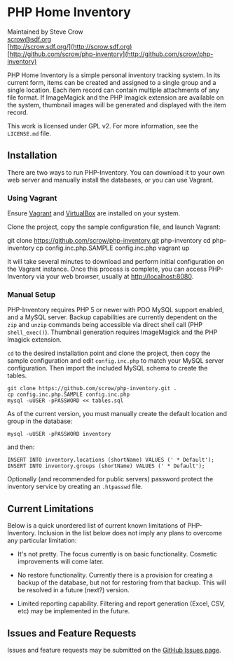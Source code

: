 # PHP Home Inventory #

Maintained by Steve Crow  
[scrow@sdf.org](mailto:scrow@sdf.org)  
[http://scrow.sdf.org/](http://scrow.sdf.org)  
[http://github.com/scrow/php-inventory](http://github.com/scrow/php-inventory)  

PHP Home Inventory is a simple personal inventory tracking system.  In its current form, items can be created and assigned to a single group and a single location.  Each item record can contain multiple attachments of any file format.  If ImageMagick and the PHP Imagick extension are available on the system, thumbnail images will be generated and displayed with the item record.

This work is licensed under GPL v2.  For more information, see the `LICENSE.md` file.

## Installation ##

There are two ways to run PHP-Inventory.  You can download it to your own web server and manually install the databases, or you can use Vagrant.

### Using Vagrant ###

Ensure [Vagrant](http://www.vagrantup.com/) and [VirtualBox](http://www.virtualbox.org/) are installed on your system.

Clone the project, copy the sample configuration file, and launch Vagrant:

  git clone https://github.com/scrow/php-inventory.git php-inventory
	cd php-inventory
	cp config.inc.php.SAMPLE config.inc.php
	vagrant up
	
It will take several minutes to download and perform initial configuration on the Vagrant instance.  Once this process is complete, you can access PHP-Inventory via your web browser, usually at [http://localhost:8080](http://localhost:8080).

### Manual Setup ###

PHP-Inventory requires PHP 5 or newer with PDO MySQL support enabled, and a MySQL server.  Backup capabilities are currently dependent on the `zip` and `unzip` commands being accessible via direct shell call (PHP `shell_exec()`).  Thumbnail generation requires ImageMagick and the PHP Imagick extension.

`cd` to the desired installation point and clone the project, then copy the sample configuration and edit `config.inc.php` to match your MySQL server configuration.  Then import the included MySQL schema to create the tables.

	git clone https://github.com/scrow/php-inventory.git .
	cp config.inc.php.SAMPLE config.inc.php
	mysql -uUSER -pPASSWORD << tables.sql

As of the current version, you must manually create the default location and group in the database:

	mysql -uUSER -pPASSWORD inventory
	
and then:

	INSERT INTO inventory.locations (shortName) VALUES (' * Default');
	INSERT INTO inventory.groups (shortName) VALUES (' * Default');
	
Optionally (and recommended for public servers) password protect the inventory service by creating an `.htpasswd` file.

## Current Limitations ##

Below is a quick unordered list of current known limitations of PHP-Inventory.  Inclusion in the list below does not imply any plans to overcome any particular limitation:

 * It's not pretty.  The focus currently is on basic functionality.  Cosmetic improvements will come later.
 
 * No restore functionality.  Currently there is a provision for creating a backup of the database, but not for restoring from that backup.  This will be resolved in a future (next?) version.
 
 * Limited reporting capability.  Filtering and report generation (Excel, CSV, etc) may be implemented in the future.

## Issues and Feature Requests ##

Issues and feature requests may be submitted on the [GitHub Issues page](https://github.com/scrow/php-inventory/issues).
